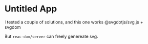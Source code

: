 # Untitled App

I tested a couple of solutions, and this one works @svgdotjs/svg.js + svgdom

But `reac-dom/server` can freely genereate svg.
